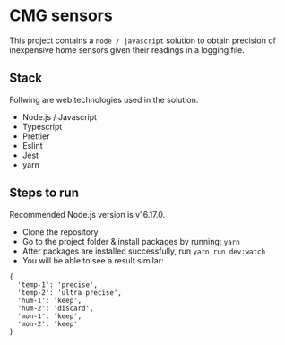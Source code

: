 # CMG sensors

This project contains a `node / javascript` solution to obtain precision of inexpensive home sensors given
their readings in a logging file.

## Stack

Follwing are web technologies used in the solution.

- Node.js / Javascript
- Typescript
- Prettier
- Eslint
- Jest
- yarn

## Steps to run

Recommended Node.js version is v16.17.0.

- Clone the repository
- Go to the project folder & install packages by running: `yarn`
- After packages are installed successfully, run `yarn run dev:watch`
- You will be able to see a result similar:

```
{
  'temp-1': 'precise',
  'temp-2': 'ultra precise',
  'hum-1': 'keep',
  'hum-2': 'discard',
  'mon-1': 'keep',
  'mon-2': 'keep'
}

```
